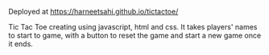 Deployed at https://harneetsahi.github.io/tictactoe/

Tic Tac Toe creating using javascript, html and css.
It takes players' names to start to game, with a button to reset the game and start a new game once it ends.

